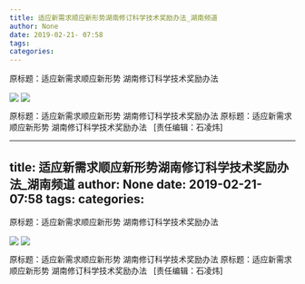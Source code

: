 ```yaml
---
title: 适应新需求顺应新形势湖南修订科学技术奖励办法_湖南频道
author: None
date: 2019-02-21- 07:58
tags: 
categories: 
---
```

原标题：适应新需求顺应新形势 湖南修订科学技术奖励办法
<!-- more -->
                
<img align="center" border="0" src="http://p0.ifengimg.com/cmpp/2019/02/21/c339d2848550dc7473c8f185b8760146_size4509_w550_h7000.jpg" />
                
<img align="center" border="0" src="http://p2.ifengimg.com/a/2016/0810/204c433878d5cf9size1_w16_h16.png" />
            
原标题：适应新需求顺应新形势 湖南修订科学技术奖励办法
原标题：适应新需求顺应新形势 湖南修订科学技术奖励办法
 
[责任编辑：石凌炜]
            
---
title: 适应新需求顺应新形势湖南修订科学技术奖励办法_湖南频道
author: None
date: 2019-02-21- 07:58
tags: 
categories: 
---
原标题：适应新需求顺应新形势 湖南修订科学技术奖励办法
<!-- more -->
                
<img align="center" border="0" src="http://p0.ifengimg.com/cmpp/2019/02/21/c339d2848550dc7473c8f185b8760146_size4509_w550_h7000.jpg" />
                
<img align="center" border="0" src="http://p2.ifengimg.com/a/2016/0810/204c433878d5cf9size1_w16_h16.png" />
            
原标题：适应新需求顺应新形势 湖南修订科学技术奖励办法
原标题：适应新需求顺应新形势 湖南修订科学技术奖励办法
 
[责任编辑：石凌炜]
            
